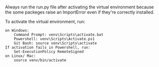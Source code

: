 Always run the run.py file after activating the virtual environment because the some packeges raise an ImportError even if they're correctly installed.

To activate the virtual environment, run:
    
    on Windows: 
        Command Prompt: venv\Scripts\activate.bat
        Powershell: venv\Scripts\Activate.ps1
        Git Bash: source venv\Scripts\activate
    If activation fails in Powershell, run:
        Set-ExecutionPolicy RemoteSigned
    on Linux/ Mac:
        source venv/bin/activate

